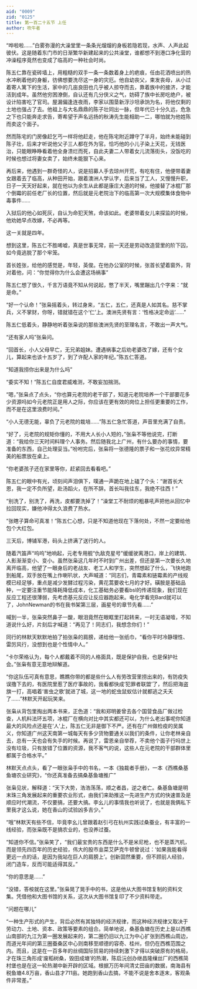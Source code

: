 ```yaml
---
aid: "0009"
zid: "0125"
title: 第一百二十五节 上任
author: 吹牛者
---
```


“哗啦啦……”白雾弥漫的大澡堂里一条条光熘熘的身板若隐若现，水声、人声此起彼伏。这是随着东门市的日渐繁华新建起来的公共澡堂，谁都想不到港口净化营的冲澡程序竟然也变成了临高的一种社会时尚。

陈五仁靠在瓷砖墙上，用粗糙的双手一条一条数着身上的疤痕，任由花洒喷出的热水冲刷着他的身躯，彷佛想要洗尽这一身的灾厄。他自幼丧父，束发丧母，从小过着寄人篱下的生活，家中的几亩良田也几乎被人掠夺而去，靠着族中的接济，才能活到成年。虽然他穷困潦倒，自认还有几分侠义之气，妨碍了族中长房吃绝户，被设计陷害吃了官司。屋漏偏逢连夜雨，李家以围垦新浮沙坦承饷为名，将他仅剩的土地也强占了去。他祖上与大名鼎鼎的陈子壮同出一脉，但年代已十分久远，危急之下也只能奔走求告，寄希望于声名远扬的秋涛先生能相助一二，哪怕就为他姓陈而卖这个面子。

然而陈宅的门房像赶乞丐一样将他赶走，他在陈宅附近蹲守了半月，始终未能碰到陈子壮，后来才听说他父子三人都在外为官。恰巧他的小儿子染上天花，无钱医治，只能眼睁睁看着他全身溃烂而死，自此夫妻二人带着女儿流落街头，没饭吃的时候也想过将妻女卖了，始终未能狠下心来。



再后来，他遇到一群奇怪的人，说是招募人手去琼州开荒，有吃有住，他便带着妻女跟着去了临高，从种田开始，跟着澳洲人学认字，后来当了工人，又慢慢升职，日子一天天好起来，就在他以为余生从此都是康庄大道的时候，他接替了冰棍厂那个倒霉的前任老厂长的位置，然后就是元老院治下的临高第一次大规模集体食物中毒事件……

入狱后的他心如死灰，自认为命犯天煞，命该如此。老婆带着女儿来探监的时候，他劝她早点改嫁，不必再等。

这一关就是四年。

想到这里，陈五仁不胜唏嘘，真是世事无常，前一天还是劳动改造营里的阶下囚，如今竟逃脱了那个牢笼。

首长姓张，给他的感觉是，年轻，英俊。在他办公室的时候，张首长望着窗外，背对着他，问：“你觉得你为什么会遭这场祸事”

陈五仁想了很久，千言万语竟不知从何说起，憋了半天，嘴里蹦出几个字来：“就是命。”

“好一个认命！”张枭摇着头，转过身来，“五仁，五仁，还真是人如其名。慈不掌兵，义不掌财，你呀，错就错在这个‘仁’上。澳洲先贤有言：‘性格决定命运’……”

陈五仁低着头，静静地听着张枭说的那些澳洲先贤的至理名言，不敢出一声大气。

“还有家人吗”张枭问。

“回首长，小人父母早亡，无兄弟姐妹。遭遇祸事之后劝老婆改了嫁，还有个女儿，算起来也该十五岁了，到了许配人家的年纪。”陈五仁答道。

“知道我捞你出来是为什么吗”

“委实不知！”陈五仁自度君威难测，不敢妄加揣测。

“嗯，”张枭点了点头，“你也算元老院的老干部了，知道元老院培养一个干部要花多少资源吗如今元老院正是用人之际，你应该在更有效的岗位上担任更重要的工作，而不是在这里浪费时间。”

“小人无德无能，辜负了元老院的栽培……”陈五仁急忙答道，声音里充满了自责。

“好了，元老院的规矩你懂的，不用大人长小人短的，”张枭不等他说完，打断道：“我给你三天时间料理个人事务。然后随我北上广州，有什么要办的事情，要准备的东西，自己处理妥当。”吩咐完后，张枭将一张德隆的票子和一张花纹异常精美的船票放在桌上。

“你老婆孩子还在家里等你，赶紧回去看看吧。”

陈五仁的眼中有光，顷刻间声泪俱下，噗通一声跪在地上磕了个头：“谢首长大恩，我一定不负所望，赴汤蹈火，在所不辞。首长叫我往东，我绝不往西！”

“别洗了，别洗了，再洗，皮都要洗掉了！”澡堂工不耐烦的粗暴吼声把他从回忆中拉回现实，嫌他冲得太久浪费了热水。

“张瞎子算命可真准！”陈五仁心想，只是不知道他现在下落何处，不然一定要给他包个大红包。

三天后，博铺军港，码头上挤满了送行的人。

随着汽笛声“呜呜”地响起，元老专用舰“仇敌克星号”缓缓驶离港口，岸上的建筑、人影渐渐变小、变小。虽然张枭这几年时不时到广州出差，但还是第一次要长久地离开临高，他望了一眼身后的老战友、老工人和学生，突然想起了什么，飞快地跑到船尾，双手放在嘴上作喇叭状，大声喊道：“同志们，青霉素和链霉素的产线规模已经足够，重点是减少发酵过程污染，黄花蒿要收七月的才好。磺胺是基础品种，一定要注重节能降耗降低成本，化工基础务必要看bsl的传递现象，我们现在反应工程还很薄弱，先考虑基元反应让反应器跑起来。电化学看完Bard就可以了，JohnNewman的书在我书架第三层，画星号的章节先看……”

喊到一半，张枭突然鼻子一酸，眼泪竟然在眼眶里打起转来，一时无语凝噎，不知道说什么好，片刻后才喊道：“再见了！同志们，我想念你们！”

同行的林默天默默地拍了拍张枭的肩膀，递给他一张纸巾，“看你平时冷静理性、雷厉风行，没想到也是个性情中人。”

“卡尔荣格认为，每个人都戴着不同的人格面具，既是保护自我，也是保护社会。”张枭有意无意地辩解道。

“你这队伍可真有意思，瞧瞧你带的都是些什么人有劳改营里捞出来的，有防疫失误撸下去的，有医院里惹了医疗事故的，我看都快成‘犯罪者联盟’了，然后把海盗旗一打，高唱着‘害虫之歌’就进了城，这一地的蛇虫鼠蚁估计就都逃之夭夭了……”林默天开起玩笑来。

张枭从背包里掏出两本书来，正色道：“我和郑明姜曾去各个国营食品厂做过检查，人机料法环五项，冰棍厂在横向对比中其实都还可以，为什么老出事呢你知道最大的风险点还是在‘人’上，陈五仁无非是御下不严。还有在广州做检疫的吴属义，你知道广州这天南第一城每天有多少货物要通关以我们的条件，让你老林亲自去，总有一天也会有失手的时候。再说了，雷恩亲自举荐，不卖他个面子行吗世上没有垃圾，只有放错了位置的资源，我不客气的说，这些人在元老院的干部群体里都属于合格水平。”

林默天点点头，看了一眼张枭手中的书名，一本《独裁者手册》，一本《西樵桑基鱼塘农业研究》，“你还真准备去搞桑基鱼塘推广”

张枭见状，解释道：“天下大势，浩浩荡荡，顺之者昌，逆之者亡。桑基鱼塘是明末珠三角发展起来的重要农业形式，由我们来助推这一先进生产方式的快速普及是顺应时代潮流，不仅要搞，还要大搞。李幺儿的事情我也听说了，也就是我俩私下里我才这么说，她在香山的试验凶多吉少。”

“哦”林默天有些不信，毕竟李幺儿曾跟着赵引弓在杭州实践过桑蚕业，有丰富的一线经验，而张枭既不是搞农业的，也没养过蚕。

“知道你不信。”张枭笑了，“我们最宝贵的东西是什么不是米尼枪，也不是蒸汽机，而是领先四百年的历史经验，伟大的股市韭菜艾萨克牛顿曾说过：‘如果我能看得更远一点的话，是因为我站在巨人的肩膀上’。创新固然重要，但不顾前人经验，闭门造车，反而可能适得其反。”

“你的意思是……”

“没错，答桉就在这里。”张枭晃了晃手中的书，这是他从大图书馆复制的资料文集。凭借他和大图书馆的关系，这次从大图书馆复印了不少资料带走。

“问题在哪儿”

“一种生产形式的产生，背后必然有其独特的经济规律，而这种经济规律又取决于劳动力、土地、资本、政策等要素的组合。简单地说，桑基鱼塘在历史上是以西樵山南部的九江为第一圈发展起来的，第二圈仍旧以九江为中心扩张到西樵山周边，而道光年间的第三圈蚕桑区中心则南移至顺德的容奇、桂州，但仍在西樵范围之内。而且，这是在一百多年的丝绸国际贸易的持续刺激下才得以突破原有的格局，才在珠三角形成‘废稻树桑，毁田成塘’的热潮，陈启沅创办继昌隆缫丝厂的西樵简村堡也是在这一轮热潮中新开辟的区域。根据万历年间清丈田亩的数据，南海县有税鱼塘4.8万亩，香山县才711亩。她跑到香山去搞，不能不说是舍本逐末，客观条件非常差。”

